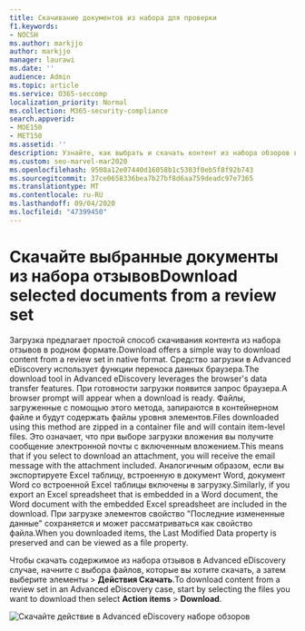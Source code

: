 ```yaml
---
title: Скачивание документов из набора для проверки
f1.keywords:
- NOCSH
ms.author: markjjo
author: markjjo
manager: laurawi
ms.date: ''
audience: Admin
ms.topic: article
ms.service: O365-seccomp
localization_priority: Normal
ms.collection: M365-security-compliance
search.appverid:
- MOE150
- MET150
ms.assetid: ''
description: Узнайте, как выбрать и скачать контент из набора обзоров в Advanced eDiscovery для презентаций или внешних обзоров.
ms.custom: seo-marvel-mar2020
ms.openlocfilehash: 9508a12e07440d16058b1c5303f0eb5f8f92b743
ms.sourcegitcommit: 37ce0658336bea7b27bf8d6aa759deadc97e7365
ms.translationtype: MT
ms.contentlocale: ru-RU
ms.lasthandoff: 09/04/2020
ms.locfileid: "47399450"
---
```

# <a name="download-selected-documents-from-a-review-set"></a><span data-ttu-id="7903b-103">Скачайте выбранные документы из набора отзывов</span><span class="sxs-lookup"><span data-stu-id="7903b-103">Download selected documents from a review set</span></span>

<span data-ttu-id="7903b-104">Загрузка предлагает простой способ скачивания контента из набора отзывов в родном формате.</span><span class="sxs-lookup"><span data-stu-id="7903b-104">Download offers a simple way to download content from a review set in native format.</span></span> <span data-ttu-id="7903b-105">Средство загрузки в Advanced eDiscovery использует функции переноса данных браузера.</span><span class="sxs-lookup"><span data-stu-id="7903b-105">The download tool in Advanced eDiscovery leverages the browser's data transfer features.</span></span> <span data-ttu-id="7903b-106">При готовности загрузки появится запрос браузера.</span><span class="sxs-lookup"><span data-stu-id="7903b-106">A browser prompt will appear when a download is ready.</span></span> <span data-ttu-id="7903b-107">Файлы, загруженные с помощью этого метода, запираются в контейнерном файле и будут содержать файлы уровня элементов.</span><span class="sxs-lookup"><span data-stu-id="7903b-107">Files downloaded using this method are zipped in a container file and will contain item-level files.</span></span> <span data-ttu-id="7903b-108">Это означает, что при выборе загрузки вложения вы получите сообщение электронной почты с включенным вложением.</span><span class="sxs-lookup"><span data-stu-id="7903b-108">This means that if you select to download an attachment, you will receive the email message with the attachment included.</span></span> <span data-ttu-id="7903b-109">Аналогичным образом, если вы экспортируете Excel таблицу, встроенную в документ Word, документ Word со встроенной Excel таблицы включены в загрузку.</span><span class="sxs-lookup"><span data-stu-id="7903b-109">Similarly, if you export an Excel spreadsheet that is embedded in a Word document, the Word document with the embedded Excel spreadsheet are included in the download.</span></span> <span data-ttu-id="7903b-110">При загрузке элементов свойство "Последние измененные данные" сохраняется и может рассматриваться как свойство файла.</span><span class="sxs-lookup"><span data-stu-id="7903b-110">When you downloaded items, the Last Modified Data property is preserved and can be viewed as a file property.</span></span>

<span data-ttu-id="7903b-111">Чтобы скачать содержимое из набора отзывов в Advanced eDiscovery случае, начните с выбора файлов, которые вы хотите скачать, а затем выберите элементы  >  **Действия Скачать**.</span><span class="sxs-lookup"><span data-stu-id="7903b-111">To download content from a review set in an Advanced eDiscovery case, start by selecting the files you want to download then select **Action items** > **Download**.</span></span>

![Скачайте действие в Advanced eDiscovery наборе обзоров](../media/eDiscoDownload.png)
